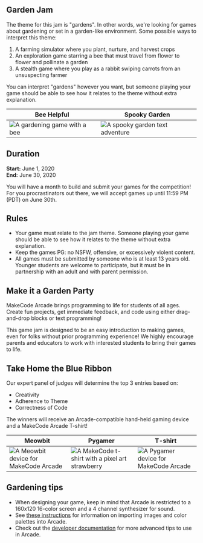 ## Garden Jam

The theme for this jam is "gardens". In other words, we're looking for games about gardening or set in a garden-like environment. Some possible ways to interpret this theme:

1. A farming simulator where you plant, nurture, and harvest crops
2. An exploration game starring a bee that must travel from flower to flower and pollinate a garden
3. A stealth game where you play as a rabbit swiping carrots from an unsuspecting farmer

You can interpret "gardens" however you want, but someone playing your game should be able to see how it relates to the theme without extra explanation.

Bee Helpful | Spooky Garden
-- | --
![A gardening game with a bee](/static/gamejam/img/demo-1.gif) | ![A spooky garden text adventure](/static/gamejam/img/demo-2.gif)

## Duration
**Start:** June 1, 2020  
**End:** June 30, 2020

You will have a month to build and submit your games for the competition!  For you procrastinators out there, we will accept games up until 11:59 PM (PDT) on June 30th.


## Rules

* Your game must relate to the jam theme. Someone playing your game should be able to see how it relates to the theme without extra explanation.
* Keep the games PG: no NSFW, offensive, or excessively violent content.
* All games must be submitted by someone who is at least 13 years old. Younger students are welcome to participate, but it must be in partnership with an adult and with parent permission.


## Make it a Garden Party

MakeCode Arcade brings programming to life for students of all ages. Create fun projects, get immediate feedback, and code using either drag-and-drop blocks or text programming!

This game jam is designed to be an easy introduction to making games, even for folks without prior programming experience! We highly encourage parents and educators to work with interested students to bring their games to life.


## Take Home the Blue Ribbon

Our expert panel of judges will determine the top 3 entries based on:

* Creativity
* Adherence to Theme
* Correctness of Code

The winners will receive an Arcade-compatible hand-held gaming device and a MakeCode Arcade T-shirt!

Meowbit | Pygamer | T-shirt
-- | -- | --
![A Meowbit device for MakeCode Arcade](/static/gamejam/img/meowbit.png) | ![A MakeCode t-shirt with a pixel art strawberry](/static/gamejam/img/tshirt.jpg) | ![A Pygamer device for MakeCode Arcade](/static/gamejam/img/pygamer.jpg)


## Gardening tips

* When designing your game, keep in mind that Arcade is restricted to a 160x120 16-color screen and a 4 channel synthesizer for sound.
* See [these instructions](https://arcade.makecode.com/developer/images) for information on importing images and color palettes into Arcade.
* Check out the [developer documentation](https://arcade.makecode.com/developer) for more advanced tips to use in Arcade.